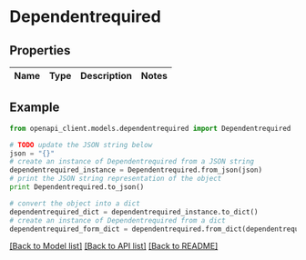# Dependentrequired


## Properties
Name | Type | Description | Notes
------------ | ------------- | ------------- | -------------

## Example

```python
from openapi_client.models.dependentrequired import Dependentrequired

# TODO update the JSON string below
json = "{}"
# create an instance of Dependentrequired from a JSON string
dependentrequired_instance = Dependentrequired.from_json(json)
# print the JSON string representation of the object
print Dependentrequired.to_json()

# convert the object into a dict
dependentrequired_dict = dependentrequired_instance.to_dict()
# create an instance of Dependentrequired from a dict
dependentrequired_form_dict = dependentrequired.from_dict(dependentrequired_dict)
```
[[Back to Model list]](../README.md#documentation-for-models) [[Back to API list]](../README.md#documentation-for-api-endpoints) [[Back to README]](../README.md)


